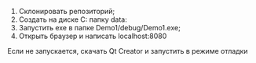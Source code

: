 1) Склонировать репозиторий;
2) Создать на диске C: папку data:
3) Запустить exe в папке Demo1/debug/Demo1.exe;
4) Открыть браузер и написать localhost:8080

Если не запускается, скачать Qt Creator и запустить в режиме отладки

